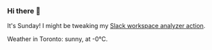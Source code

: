 ### Hi there :wave:

It's Sunday! I might be tweaking my [Slack workspace analyzer action](https://github.com/bewuethr/slack-analyzer).

Weather in Toronto: sunny, at -0°C.
